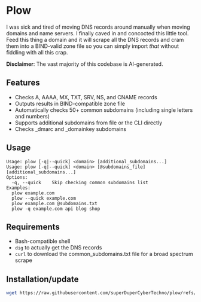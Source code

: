 # Plow

I was sick and tired of moving DNS records around manually when moving domains and name servers. I finally caved in and concocted this little tool. Feed this thing a domain and it will scrape all the DNS records and cram them into a BIND-valid zone file so you can simply import *that* without fiddling with all this crap.

**Disclaimer**: The vast majority of this codebase is AI-generated.

## Features

- Checks A, AAAA, MX, TXT, SRV, NS, and CNAME records
- Outputs results in BIND-compatible zone file
- Automatically checks 50+ common subdomains (including single letters and numbers)
- Supports additional subdomains from file or the CLI directly
- Checks _dmarc and _domainkey subdomains

## Usage

```
Usage: plow [-q|--quick] <domain> [additional_subdomains...]
Usage: plow [-q|--quick] <domain> [@subdomains_file] [additional_subdomains...]
Options:
  -q, --quick    Skip checking common subdomains list
Examples:
  plow example.com
  plow --quick example.com
  plow example.com @subdomains.txt
  plow -q example.com api blog shop
```

## Requirements

- Bash-compatible shell
- `dig` to actually get the DNS records
- `curl` to download the common_subdomains.txt file for a broad spectrum scrape

## Installation/update

   ```bash
   wget https://raw.githubusercontent.com/superDuperCyberTechno/plow/refs/heads/main/plow && chmod +x plow && sudo mv plow /usr/local/bin
   ```
